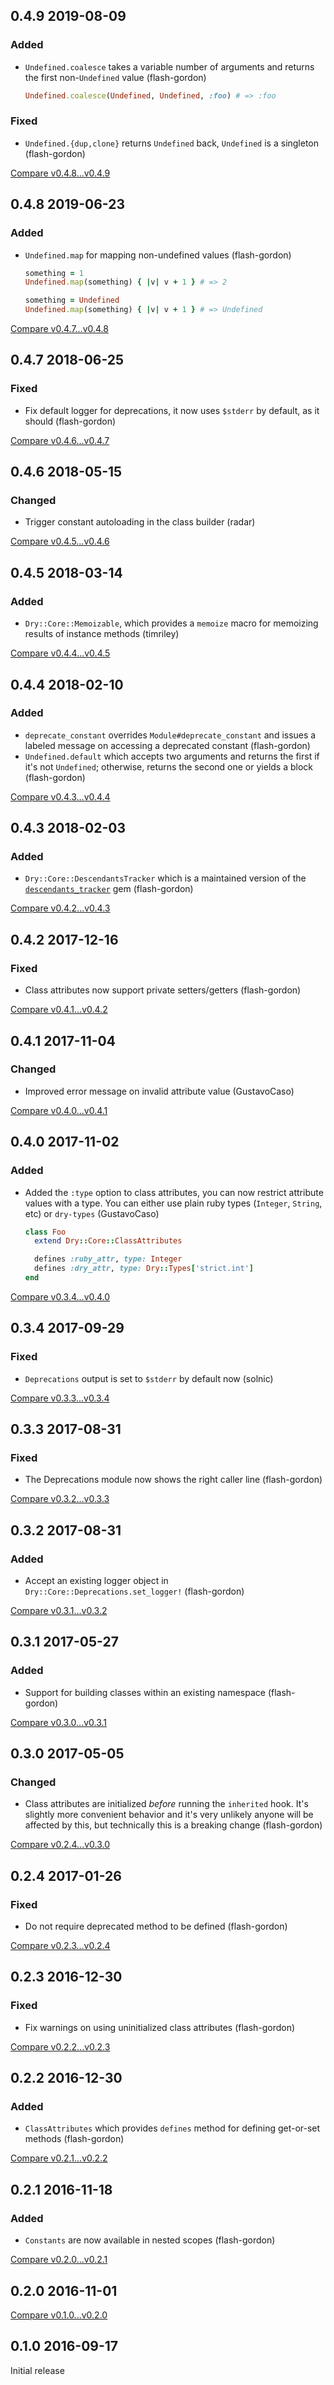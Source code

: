 ## 0.4.9 2019-08-09


### Added

- `Undefined.coalesce` takes a variable number of arguments and returns the first non-`Undefined` value (flash-gordon)

  ```ruby
  Undefined.coalesce(Undefined, Undefined, :foo) # => :foo
  ```

### Fixed

- `Undefined.{dup,clone}` returns `Undefined` back, `Undefined` is a singleton (flash-gordon)


[Compare v0.4.8...v0.4.9](https://github.com/dry-rb/dry-core/compare/v0.4.8...v0.4.9)

## 0.4.8 2019-06-23


### Added

- `Undefined.map` for mapping non-undefined values (flash-gordon)

  ```ruby
  something = 1
  Undefined.map(something) { |v| v + 1 } # => 2

  something = Undefined
  Undefined.map(something) { |v| v + 1 } # => Undefined
  ```


[Compare v0.4.7...v0.4.8](https://github.com/dry-rb/dry-core/compare/v0.4.7...v0.4.8)

## 0.4.7 2018-06-25


### Fixed

- Fix default logger for deprecations, it now uses `$stderr` by default, as it should (flash-gordon)


[Compare v0.4.6...v0.4.7](https://github.com/dry-rb/dry-core/compare/v0.4.6...v0.4.7)

## 0.4.6 2018-05-15


### Changed

- Trigger constant autoloading in the class builder (radar)

[Compare v0.4.5...v0.4.6](https://github.com/dry-rb/dry-core/compare/v0.4.5...v0.4.6)

## 0.4.5 2018-03-14


### Added

- `Dry::Core::Memoizable`, which provides a `memoize` macro for memoizing results of instance methods (timriley)


[Compare v0.4.4...v0.4.5](https://github.com/dry-rb/dry-core/compare/v0.4.4...v0.4.5)

## 0.4.4 2018-02-10


### Added

- `deprecate_constant` overrides `Module#deprecate_constant` and issues a labeled message on accessing a deprecated constant (flash-gordon)
- `Undefined.default` which accepts two arguments and returns the first if it's not `Undefined`; otherwise, returns the second one or yields a block (flash-gordon)


[Compare v0.4.3...v0.4.4](https://github.com/dry-rb/dry-core/compare/v0.4.3...v0.4.4)

## 0.4.3 2018-02-03


### Added

- `Dry::Core::DescendantsTracker` which is a maintained version of the [`descendants_tracker`](https://github.com/dkubb/descendants_tracker) gem (flash-gordon)


[Compare v0.4.2...v0.4.3](https://github.com/dry-rb/dry-core/compare/v0.4.2...v0.4.3)

## 0.4.2 2017-12-16


### Fixed

- Class attributes now support private setters/getters (flash-gordon)


[Compare v0.4.1...v0.4.2](https://github.com/dry-rb/dry-core/compare/v0.4.1...v0.4.2)

## 0.4.1 2017-11-04


### Changed

- Improved error message on invalid attribute value (GustavoCaso)

[Compare v0.4.0...v0.4.1](https://github.com/dry-rb/dry-core/compare/v0.4.0...v0.4.1)

## 0.4.0 2017-11-02


### Added

- Added the `:type` option to class attributes, you can now restrict attribute values with a type. You can either use plain ruby types (`Integer`, `String`, etc) or `dry-types` (GustavoCaso)

  ```ruby
  class Foo
    extend Dry::Core::ClassAttributes

    defines :ruby_attr, type: Integer
    defines :dry_attr, type: Dry::Types['strict.int']
  end
  ```


[Compare v0.3.4...v0.4.0](https://github.com/dry-rb/dry-core/compare/v0.3.4...v0.4.0)

## 0.3.4 2017-09-29


### Fixed

- `Deprecations` output is set to `$stderr` by default now (solnic)


[Compare v0.3.3...v0.3.4](https://github.com/dry-rb/dry-core/compare/v0.3.3...v0.3.4)

## 0.3.3 2017-08-31


### Fixed

- The Deprecations module now shows the right caller line (flash-gordon)


[Compare v0.3.2...v0.3.3](https://github.com/dry-rb/dry-core/compare/v0.3.2...v0.3.3)

## 0.3.2 2017-08-31


### Added

- Accept an existing logger object in `Dry::Core::Deprecations.set_logger!` (flash-gordon)


[Compare v0.3.1...v0.3.2](https://github.com/dry-rb/dry-core/compare/v0.3.1...v0.3.2)

## 0.3.1 2017-05-27


### Added

- Support for building classes within an existing namespace (flash-gordon)


[Compare v0.3.0...v0.3.1](https://github.com/dry-rb/dry-core/compare/v0.3.0...v0.3.1)

## 0.3.0 2017-05-05


### Changed

- Class attributes are initialized _before_ running the `inherited` hook. It's slightly more convenient behavior and it's very unlikely anyone will be affected by this, but technically this is a breaking change (flash-gordon)

[Compare v0.2.4...v0.3.0](https://github.com/dry-rb/dry-core/compare/v0.2.4...v0.3.0)

## 0.2.4 2017-01-26


### Fixed

- Do not require deprecated method to be defined (flash-gordon)


[Compare v0.2.3...v0.2.4](https://github.com/dry-rb/dry-core/compare/v0.2.3...v0.2.4)

## 0.2.3 2016-12-30


### Fixed

- Fix warnings on using uninitialized class attributes (flash-gordon)


[Compare v0.2.2...v0.2.3](https://github.com/dry-rb/dry-core/compare/v0.2.2...v0.2.3)

## 0.2.2 2016-12-30


### Added

- `ClassAttributes` which provides `defines` method for defining get-or-set methods (flash-gordon)


[Compare v0.2.1...v0.2.2](https://github.com/dry-rb/dry-core/compare/v0.2.1...v0.2.2)

## 0.2.1 2016-11-18


### Added

- `Constants` are now available in nested scopes (flash-gordon)


[Compare v0.2.0...v0.2.1](https://github.com/dry-rb/dry-core/compare/v0.2.0...v0.2.1)

## 0.2.0 2016-11-01



[Compare v0.1.0...v0.2.0](https://github.com/dry-rb/dry-core/compare/v0.1.0...v0.2.0)

## 0.1.0 2016-09-17

Initial release
